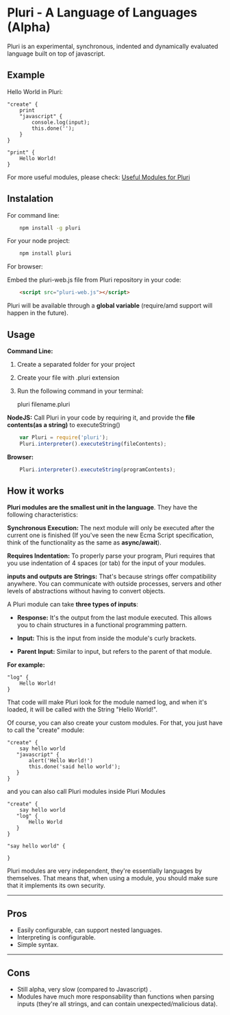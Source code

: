 Pluri -  A Language of Languages (Alpha)
===================


Pluri is an experimental, synchronous, indented and dynamically evaluated language built on top of javascript.

Example
-------
  Hello World in Pluri:

    "create" {
        print
        "javascript" {
            console.log(input);
            this.done('');
        }
    }
    
    "print" {
        Hello World!
    }
      

For more useful modules, please check: [Useful Modules for Pluri](https://github.com/rafaelcalpena/pluri-useful-modules)
    

Instalation
------------
For command line:

```cmd
    npm install -g pluri
```    

For your node project:

```cmd
    npm install pluri
```

For browser:

Embed the pluri-web.js file from Pluri repository in your code:

```html
    <script src="pluri-web.js"></script>
```

Pluri will be available through a **global variable** (require/amd support will happen in the future).  

Usage
-----

**Command Line:**

 1. Create a separated folder for your project
 2. Create your file with .pluri extension
 3. Run the following command in your terminal:

    pluri filename.pluri

**NodeJS:**
Call Pluri in your code by requiring it, and provide the **file contents(as a string)** to executeString()

```javascript
    var Pluri = require('pluri');
    Pluri.interpreter().executeString(fileContents);
```

    
**Browser:**

```javascript
    Pluri.interpreter().executeString(programContents);
```


How it works
------------
**Pluri modules are the smallest unit in the language**. They have the following characteristics:   

**Synchronous Execution:** The next module will only be executed after the current one is finished (If you've seen the new Ecma Script specification, think of the functionality as the same as **async/await**).

 **Requires Indentation:** To properly parse your program, Pluri requires that you use indentation of 4 spaces (or tab) for the input of your modules.

**inputs and outputs are Strings:** That's because strings offer compatibility anywhere. You can communicate with outside processes, servers and other levels of abstractions without having to convert objects.

A Pluri module can take **three types of inputs**:

 - **Response:** It's the output from the last module executed. This allows you to chain structures in a functional programming pattern.

 - **Input:** This is the input from inside the module's curly brackets.

 - **Parent Input:** Similar to input, but refers to the parent of that module.

**For example:**

    "log" {
        Hello World!
    }

That code will make Pluri look for the module named log, and when it's loaded, it will be called with the String "Hello World!".


Of course, you can also create your custom modules. For that, you just have to call the "create" module:

    "create" {
        say hello world
       "javascript" {
           alert('Hello World!')
           this.done('said hello world');
       }    
    }

and you can also call Pluri modules inside Pluri Modules

    "create" {
        say hello world
       "log" {
           Hello World
       }    
    }

    "say hello world" {

    }

Pluri modules are very independent, they're essentially languages by themselves. That means that, when using a module, you should make sure that it implements its own security.



----------


Pros
-------------

 - Easily configurable, can support nested languages.
 - Interpreting is configurable. 
 - Simple syntax.

----------


Cons
-------------------

 - Still alpha, very slow (compared to Javascript) .
 - Modules have much more responsability than functions when parsing inputs (they're all strings, and can contain unexpected/malicious data).